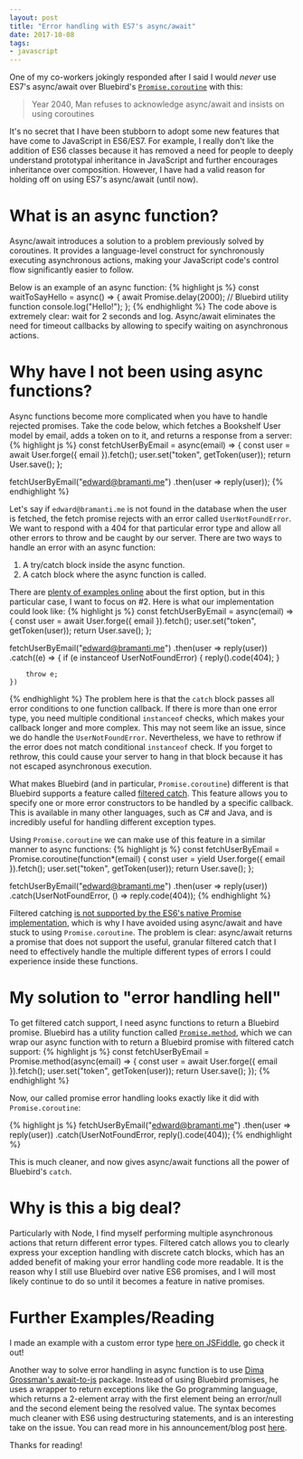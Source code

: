 ```yaml
---
layout: post
title: "Error handling with ES7's async/await"
date: 2017-10-08
tags:
- javascript
---
```

One of my co-workers jokingly responded after I said I would _never_ use ES7's async/await over Bluebird's [`Promise.coroutine`](http://bluebirdjs.com/docs/api/promise.coroutine.html) with this:

> Year 2040, Man refuses to acknowledge async/await and insists on using coroutines

It's no secret that I have been stubborn to adopt some new features that have come to JavaScript in ES6/ES7. For example, I really don't like the addition of ES6 classes because it has removed a need for people to deeply understand prototypal inheritance in JavaScript and further encourages inheritance over composition. However, I have had a valid reason for holding off on using ES7's async/await (until now).

# What is an async function?
Async/await introduces a solution to a problem previously solved by coroutines. It provides a language-level construct for synchronously executing asynchronous actions, making your JavaScript code's control flow significantly easier to follow.

Below is an example of an async function:
{% highlight js %}
const waitToSayHello = async() => {
    await Promise.delay(2000); // Bluebird utility function
    console.log("Hello!");
};
{% endhighlight %}
The code above is extremely clear: wait for 2 seconds and log. Async/await eliminates the need for timeout callbacks by allowing to specify waiting on asynchronous actions.

# Why have I not been using async functions?
Async functions become more complicated when you have to handle rejected promises. Take the code below, which fetches a Bookshelf User model by email, adds a token on to it, and returns a response from a server:
{% highlight js %}
const fetchUserByEmail = async(email) => {
    const user = await User.forge({ email }).fetch();
    user.set("token", getToken(user));
    return User.save();
};

fetchUserByEmail("edward@bramanti.me")
    .then(user => reply(user));
{% endhighlight %}

Let's say if `edward@bramanti.me` is not found in the database when the user is fetched, the fetch promise rejects with an error called `UserNotFoundError`. We want to respond with a 404 for that particular error type and allow all other errors to throw and be caught by our server. There are two ways to handle an error with an async function:
1. A try/catch block inside the async function.
2. A catch block where the async function is called.

There are [plenty of examples online](https://blog.patricktriest.com/what-is-async-await-why-should-you-care/) about the first option, but in this particular case, I want to focus on #2. Here is what our implementation could look like:
{% highlight js %}
const fetchUserByEmail = async(email) => {
    const user = await User.forge({ email }).fetch();
    user.set("token", getToken(user));
    return User.save();
};

fetchUserByEmail("edward@bramanti.me")
    .then(user => reply(user))
    .catch((e) => {
        if (e instanceof UserNotFoundError) {
            reply().code(404);
        }

        throw e;
    })
{% endhighlight %}
The problem here is that the `catch` block passes all error conditions to one function callback. If there is more than one error type, you need multiple conditional `instanceof` checks, which makes your callback longer and more complex. This may not seem like an issue, since we do handle the `UserNotFoundError`. Nevertheless, we have to rethrow if the error does not match conditional `instanceof` check. If you forget to rethrow, this could cause your server to hang in that block because it has not escaped asynchronous execution.

What makes Bluebird (and in particular, `Promise.coroutine`) different is that Bluebird supports a feature called [filtered catch](http://bluebirdjs.com/docs/api/catch.html#filtered-catch). This feature allows you to specify one or more error constructors to be handled by a specific callback. This is available in many other languages, such as C# and Java, and is incredibly useful for handling different exception types.

Using `Promise.coroutine` we can make use of this feature in a similar manner to async functions:
{% highlight js %}
const fetchUserByEmail = Promise.coroutine(function*(email) {
    const user = yield User.forge({ email }).fetch();
    user.set("token", getToken(user));
    return User.save();
};

fetchUserByEmail("edward@bramanti.me")
    .then(user => reply(user))
    .catch(UserNotFoundError, () => reply.code(404));
{% endhighlight %}

Filtered catching [is not supported by the ES6's native Promise implementation](https://developer.mozilla.org/en-US/docs/Web/JavaScript/Reference/Global_Objects/Promise/catch), which is why I have avoided using async/await and have stuck to using `Promise.coroutine`. The problem is clear: async/await returns a promise that does not support the useful, granular filtered catch that I need to effectively handle the multiple different types of errors I could experience inside these functions.


# My solution to "error handling hell"
To get filtered catch support, I need async functions to return a Bluebird promise. Bluebird has a utility function called [`Promise.method`](http://bluebirdjs.com/docs/api/promise.method.html), which we can wrap our async function with to return a Bluebird promise with filtered catch support:
{% highlight js %}
const fetchUserByEmail = Promise.method(async(email) => {
    const user = await User.forge({ email }).fetch();
    user.set("token", getToken(user));
    return User.save();
});
{% endhighlight %}

Now, our called promise error handling looks exactly like it did with `Promise.coroutine`:

{% highlight js %}
fetchUserByEmail("edward@bramanti.me")
    .then(user => reply(user))
    .catch(UserNotFoundError, reply().code(404));
{% endhighlight %}

This is much cleaner, and now gives async/await functions all the power of Bluebird's `catch`.

# Why is this a big deal?
Particularly with Node, I find myself performing multiple asynchronous actions that return different error types. Filtered catch allows you to clearly express your exception handling with discrete catch blocks, which has an added benefit of making your error handling code more readable. It is the reason why I still use Bluebird over native ES6 promises, and I will most likely continue to do so until it becomes a feature in native promises.

# Further Examples/Reading
I made an example with a custom error type [here on JSFiddle](http://jsfiddle.net/arvyf8r3/), go check it out!

Another way to solve error handling in async function is to use [Dima Grossman's await-to-js](https://github.com/scopsy/await-to-js) package. Instead of using Bluebird promises, he uses a wrapper to return exceptions like the Go programming language, which returns a 2-element array with the first element being an error/null and the second element being the resolved value. The syntax becomes much cleaner with ES6 using destructuring statements, and is an interesting take on the issue. You can read more in his announcement/blog post [here](http://blog.grossman.io/how-to-write-async-await-without-try-catch-blocks-in-javascript/).

Thanks for reading!
